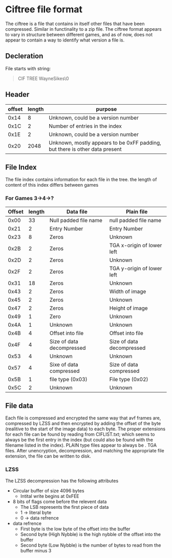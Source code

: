 # Ciftree file format
The ciftree is a file that contains in itself other files that have been compressed. Similar in functinality to a zip file.
The ciftree format appears to vary in structure between different games, and as of now, does not appear to contain a way to identify what version a file is.

## Decleration

File starts with string:

> CIF TREE WayneSikes\0 

## Header

| offset | length | purpose                                                                     |
|--------|--------|-----------------------------------------------------------------------------|
| 0x14   | 8      | Unknown, could be a version number                                          |
| 0x1C   | 2      | Number of entries in the index                                              |
| 0x1E   | 2      | Unknown, could be a version number                                          |
| 0x20   | 2048   | Unknown, mostly appears to be 0xFF padding, but there is other data present |

## File Index

The file index contains information for each file in the tree. the length of content of this index differs between games

### For Games 3->4->?

| Offset | length | Data file | Plain file |
|---|---|---|---|
| 0x00 | 33 | Null padded file name | null padded file name |
| 0x21 | 2 | Entry Number | Entry Number |
| 0x23 | 8 | Zeros | Unknown |
| 0x2B | 2 | Zeros | TGA x-origin of lower left |
| 0x2D | 2 | Zeros | Unknown |
| 0x2F | 2 | Zeros | TGA y-origin of lower left |
| 0x31 | 18 | Zeros | Unknown |
| 0x43 | 2 | Zeros | Width of image |
| 0x45 | 2 | Zeros | Unknown |
| 0x47 | 2 | Zeros | Height of image |
| 0x49 | 1 | Zero | Unknown |
| 0x4A | 1 | Unknown | Unknown |
| 0x4B | 4 | Offset into file | Offset into file |
| 0x4F | 4 | Size of data decompressed | Size of data decompressed |
| 0x53 | 4 | Unknown | Unknown |
| 0x57 | 4 | Sixe of data compressed | Size of data compressed |
| 0x5B | 1 | file type (0x03) | File type (0x02) |
| 0x5C | 2 | Unknown | Unknown |

## File data

Each file is compressed and encrypted the same way that avf frames are, compressed by LZSS and then encrypted by adding the offset of the byte (realitive to the start of the image data) to each byte. 
The proper extensions for each file can be found by reading from CIFLIST.txt; which seems to always be the first entry in the index (but could also be found with the filename listed in the index). PLAIN type files appear to always be . TGA files. After unencryption, decompression, and matching the appropriate file extension, the file can be written to disk.

### LZSS

The LZSS decompression has the following attributes

* Circular buffer of size 4096 bytes
    - Intital write begins at 0xFEE
* 8 bits of flags come before the relevent data
    - The LSB represents the first piece of data
    - 1 -> literal byte
    - 0 -> data refrence
* data refrence
    - First byte is the low byte of the offset into the buffer
    - Second byte (High Nybble) is the high nybble of the offset into the buffer
    - Second byte (Low Nybble) is the number of bytes to read from the buffer minus 3
